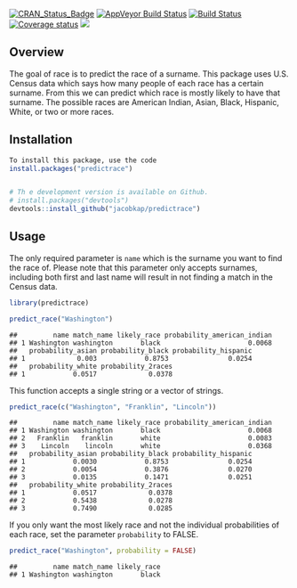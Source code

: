 
[![CRAN\_Status\_Badge](http://www.r-pkg.org/badges/version/predictrace)](https://cran.r-project.org/package=predictrace)
[![AppVeyor Build
Status](https://ci.appveyor.com/api/projects/status/github/jacobkap/predictrace?branch=master&svg=true)](https://ci.appveyor.com/project/jacobkap/predictrace)
[![Build
Status](https://travis-ci.org/jacobkap/predictrace.svg?branch=master)](https://travis-ci.org/jacobkap/predictrace)
[![Coverage
status](https://codecov.io/gh/jacobkap/predictrace/branch/master/graph/badge.svg)](https://codecov.io/github/jacobkap/predictrace?branch=master)
[![](http://cranlogs.r-pkg.org/badges/grand-total/predictrace?color=blue)](https://cran.r-project.org/package=predictrace)

## Overview

The goal of race is to predict the race of a surname. This package uses
U.S. Census data which says how many people of each race has a certain
surname. From this we can predict which race is mostly likely to have
that surname. The possible races are American Indian, Asian, Black,
Hispanic, White, or two or more races.

## Installation

``` r
To install this package, use the code
install.packages("predictrace")


# Th e development version is available on Github.
# install.packages("devtools")
devtools::install_github("jacobkap/predictrace")
```

## Usage

The only required parameter is `name` which is the surname you want to
find the race of. Please note that this parameter only accepts surnames,
including both first and last name will result in not finding a match in
the Census data.

``` r
library(predictrace)
```

``` r
predict_race("Washington")
```

    ##         name match_name likely_race probability_american_indian
    ## 1 Washington washington       black                      0.0068
    ##   probability_asian probability_black probability_hispanic
    ## 1             0.003            0.8753               0.0254
    ##   probability_white probability_2races
    ## 1            0.0517             0.0378

This function accepts a single string or a vector of strings.

``` r
predict_race(c("Washington", "Franklin", "Lincoln"))
```

    ##         name match_name likely_race probability_american_indian
    ## 1 Washington washington       black                      0.0068
    ## 2   Franklin   franklin       white                      0.0083
    ## 3    Lincoln    lincoln       white                      0.0368
    ##   probability_asian probability_black probability_hispanic
    ## 1            0.0030            0.8753               0.0254
    ## 2            0.0054            0.3876               0.0270
    ## 3            0.0135            0.1471               0.0251
    ##   probability_white probability_2races
    ## 1            0.0517             0.0378
    ## 2            0.5438             0.0278
    ## 3            0.7490             0.0285

If you only want the most likely race and not the individual
probabilities of each race, set the parameter `probability` to FALSE.

``` r
predict_race("Washington", probability = FALSE)
```

    ##         name match_name likely_race
    ## 1 Washington washington       black
